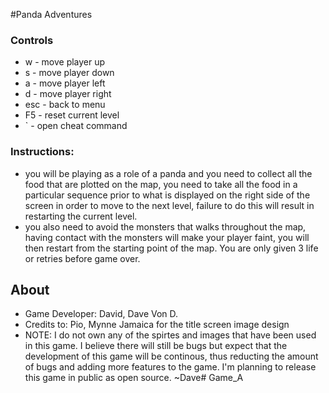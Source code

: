 #Panda Adventures

### Controls
- w - move player up
- s - move player down
- a - move player left
- d - move player right
- esc - back to menu
- F5 - reset current level
- ` - open cheat command

### Instructions:
- you will be playing as a role of a panda and you need to collect all the food that are plotted on the map, you need to take all the food in a particular sequence prior to what is displayed on the right side of the screen in order to move to the next level, failure to do this will result in restarting the current level.
- you also need to avoid the monsters that walks throughout the map, having contact with the monsters will make your player faint, you will then restart from the starting point of the map. You are only given 3 life or retries before game over.

## About
- Game Developer: David, Dave Von D.
- Credits to: Pio, Mynne Jamaica for the title screen image design
- NOTE: I do not own any of the spirtes and images that have been used in this game. I believe there will still be bugs but expect that the development of this game will be continous, thus reducting the amount of bugs and adding more features to the game. I'm planning to release this game in public as open source. ~Dave# Game_A

